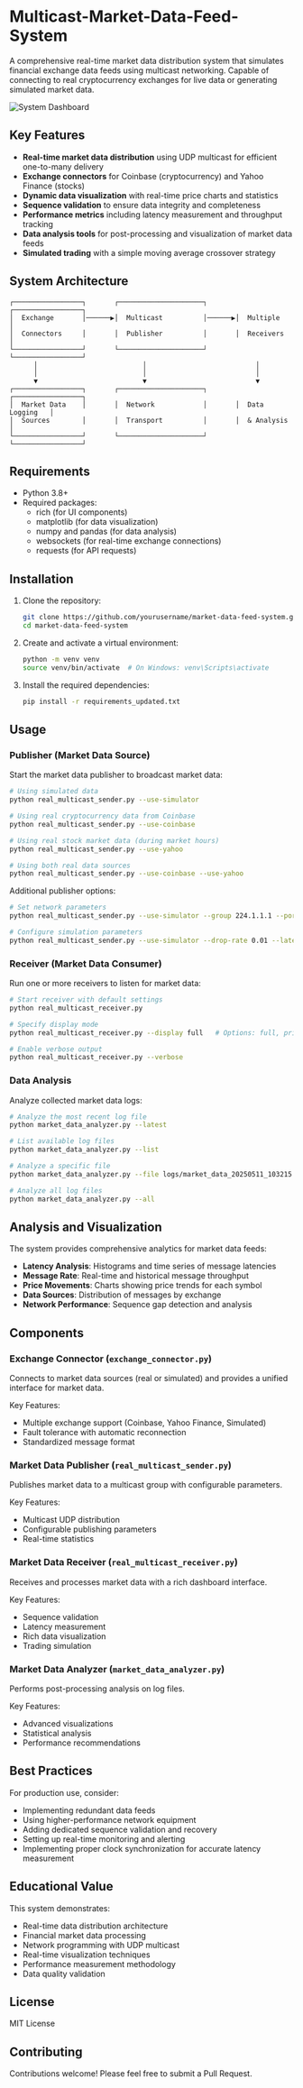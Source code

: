 # Multicast-Market-Data-Feed-System

A comprehensive real-time market data distribution system that simulates financial exchange data feeds using multicast networking. Capable of connecting to real cryptocurrency exchanges for live data or generating simulated market data.


![System Dashboard](terminal_Screenshot.png)

## Key Features

- **Real-time market data distribution** using UDP multicast for efficient one-to-many delivery
- **Exchange connectors** for Coinbase (cryptocurrency) and Yahoo Finance (stocks)
- **Dynamic data visualization** with real-time price charts and statistics
- **Sequence validation** to ensure data integrity and completeness
- **Performance metrics** including latency measurement and throughput tracking
- **Data analysis tools** for post-processing and visualization of market data feeds
- **Simulated trading** with a simple moving average crossover strategy

## System Architecture

```
┌─────────────────┐       ┌─────────────────────┐       ┌─────────────────┐
│  Exchange       │──────▶│  Multicast          │──────▶│  Multiple       │
│  Connectors     │       │  Publisher          │       │  Receivers      │
└─────────────────┘       └─────────────────────┘       └─────────────────┘
      │                          │                           │
      │                          │                           │
      ▼                          ▼                           ▼
┌─────────────────┐       ┌─────────────────────┐       ┌─────────────────┐
│  Market Data    │       │  Network            │       │  Data Logging   │
│  Sources        │       │  Transport          │       │  & Analysis     │
└─────────────────┘       └─────────────────────┘       └─────────────────┘
```

## Requirements

- Python 3.8+
- Required packages:
  - rich (for UI components)
  - matplotlib (for data visualization)
  - numpy and pandas (for data analysis)
  - websockets (for real-time exchange connections)
  - requests (for API requests)

## Installation

1. Clone the repository:
   ```bash
   git clone https://github.com/yourusername/market-data-feed-system.git
   cd market-data-feed-system
   ```

2. Create and activate a virtual environment:
   ```bash
   python -m venv venv
   source venv/bin/activate  # On Windows: venv\Scripts\activate
   ```

3. Install the required dependencies:
   ```bash
   pip install -r requirements_updated.txt
   ```

## Usage

### Publisher (Market Data Source)

Start the market data publisher to broadcast market data:

```bash
# Using simulated data
python real_multicast_sender.py --use-simulator

# Using real cryptocurrency data from Coinbase
python real_multicast_sender.py --use-coinbase

# Using real stock market data (during market hours)
python real_multicast_sender.py --use-yahoo

# Using both real data sources
python real_multicast_sender.py --use-coinbase --use-yahoo
```

Additional publisher options:
```bash
# Set network parameters
python real_multicast_sender.py --use-simulator --group 224.1.1.1 --port 5007 --ttl 1

# Configure simulation parameters
python real_multicast_sender.py --use-simulator --drop-rate 0.01 --latency-min 0.1 --latency-max 2.0
```

### Receiver (Market Data Consumer)

Run one or more receivers to listen for market data:

```bash
# Start receiver with default settings
python real_multicast_receiver.py

# Specify display mode
python real_multicast_receiver.py --display full   # Options: full, prices, stats, portfolio

# Enable verbose output
python real_multicast_receiver.py --verbose
```

### Data Analysis

Analyze collected market data logs:

```bash
# Analyze the most recent log file
python market_data_analyzer.py --latest

# List available log files
python market_data_analyzer.py --list

# Analyze a specific file
python market_data_analyzer.py --file logs/market_data_20250511_103215.csv

# Analyze all log files
python market_data_analyzer.py --all
```

## Analysis and Visualization

The system provides comprehensive analytics for market data feeds:

- **Latency Analysis**: Histograms and time series of message latencies
- **Message Rate**: Real-time and historical message throughput
- **Price Movements**: Charts showing price trends for each symbol
- **Data Sources**: Distribution of messages by exchange
- **Network Performance**: Sequence gap detection and analysis

## Components

### Exchange Connector (`exchange_connector.py`)
Connects to market data sources (real or simulated) and provides a unified interface for market data.

Key Features:
- Multiple exchange support (Coinbase, Yahoo Finance, Simulated)
- Fault tolerance with automatic reconnection
- Standardized message format

### Market Data Publisher (`real_multicast_sender.py`)
Publishes market data to a multicast group with configurable parameters.

Key Features:
- Multicast UDP distribution
- Configurable publishing parameters
- Real-time statistics

### Market Data Receiver (`real_multicast_receiver.py`)
Receives and processes market data with a rich dashboard interface.

Key Features:
- Sequence validation
- Latency measurement
- Rich data visualization
- Trading simulation

### Market Data Analyzer (`market_data_analyzer.py`)
Performs post-processing analysis on log files.

Key Features:
- Advanced visualizations
- Statistical analysis
- Performance recommendations

## Best Practices

For production use, consider:

- Implementing redundant data feeds
- Using higher-performance network equipment
- Adding dedicated sequence validation and recovery
- Setting up real-time monitoring and alerting
- Implementing proper clock synchronization for accurate latency measurement

## Educational Value

This system demonstrates:
- Real-time data distribution architecture
- Financial market data processing
- Network programming with UDP multicast
- Real-time visualization techniques
- Performance measurement methodology
- Data quality validation

## License

MIT License

## Contributing

Contributions welcome! Please feel free to submit a Pull Request.
